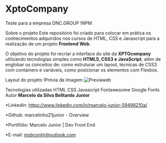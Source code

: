 # XptoCompany
Teste para a empresa DNC.GROUP
!NPM

Sobre o projeto
Este repositório foi criado para colocar em prática os conhecimentos adquiridos nos cursos de HTML, CSS e Javascript para a realização de um projeto <b>Frontend Web</b>.

O objetivo do projeto foi recriar a interface do site da <b>XPTOcompany</b> utilizando tecnologias simples como <b>HTML5, CSS3 e JavaScript</b>, além de englobar os conceitos de: como estruturar um layout, técnicas de CSS3 com containers e variáveis, como posicionar os elementos com Flexbox.

Layout do projeto
!Prévia da Imagem
![Previaweb](https://user-images.githubusercontent.com/65975171/171952128-36f4d7ad-1054-4d09-a99c-134ac6b3951f.PNG)

Tecnologias utilizadas
HTML
CSS
Javascript
Fontawesome
Google Fonts
Autor
<b>Marcelo da Silva Belitardo Junior</b>

*Linkedin: https://www.linkedin.com/in/marcelo-junior-59498210a/

*Github:
marcelinho21junior - Overview

*Portifólio:
Marcelo Junior | Dev Front End

*E-mail: msbcontjr@outlook.com